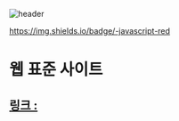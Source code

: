 ![header](https://capsule-render.vercel.app/api?type=transparent&color=auto&height=50&text=웹%20표준%20사이트&fontAlign=10&fontSize=40)

https://img.shields.io/badge/-javascript-red
# 웹 표준 사이트
## [링크 : ](http://wotjr294.dothome.co.kr/web/index.html)


